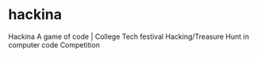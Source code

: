 # hackina
Hackina A game of code | College Tech festival Hacking/Treasure Hunt in computer code Competition 
